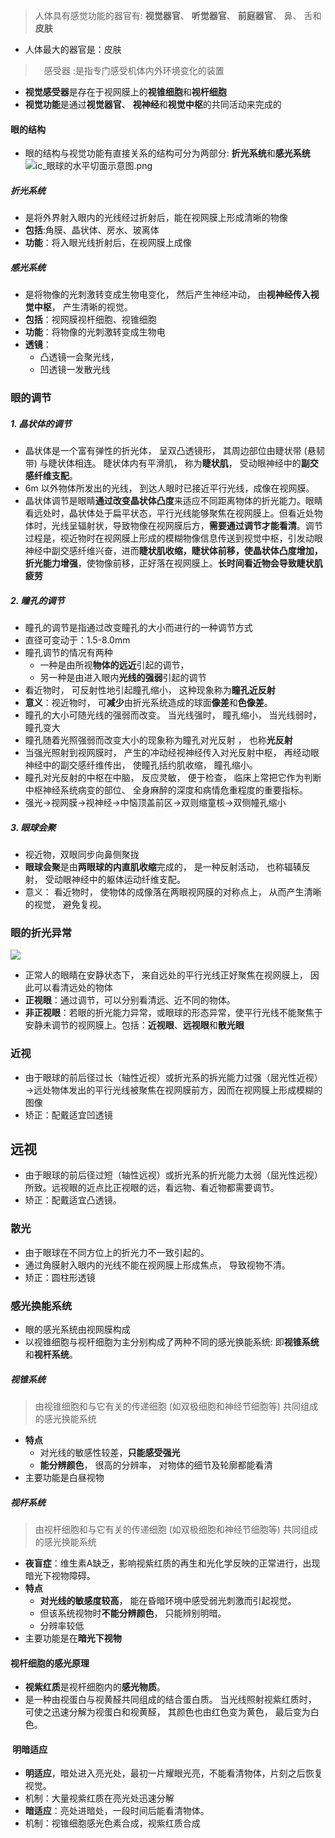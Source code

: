 >人体具有感觉功能的器官有: **视觉器官**、 **听觉器官**、 **前庭器官**、 鼻、 舌和**皮肤**

- 人体最大的器官是：皮肤

>　感受器 :是指专门感受机体内外环境变化的装置

- **视觉感受器**是存在于视网膜上的**视锥细胞**和**视杆细胞**
- **视觉功能**是通过**视觉器官**、 **视神经**和**视觉中枢**的共同活动来完成的
#### 眼的结构
- 眼的结构与视觉功能有直接关系的结构可分为两部分: **折光系统**和**感光系统**
 ![ic_眼球的水平切面示意图.png](https://blog-1303144804.cos.ap-guangzhou.myqcloud.com/img/202311171651666.png)

##### 折光系统
- 是将外界射入眼内的光线经过折射后，能在视网膜上形成清晰的物像
- **包括**:角膜、晶状体、房水、玻离体
- **功能**：将入眼光线折射后，在视网膜上成像

##### 感光系统
- 是将物像的光刺激转变成生物电变化， 然后产生神经冲动， 由**视神经传入视觉中枢**， 产生清晰的视觉。
- **包括**：视网膜视杆细胞、视锥细胞
- **功能**：将物像的光刺激转变成生物电
- **透镜**：
	- 凸透镜一会聚光线，
	- 凹透镜一发散光线


### 眼的调节
##### 1. **晶状体的调节**
- 晶状体是一个富有弹性的折光体， 呈双凸透镜形， 其周边部位由睫状带 (悬韧带) 与睫状体相连。 睫状体内有平滑肌， 称为**睫状肌**， 受动眼神经中的**副交感纤维支配**。
- 6m 以外物体所发出的光线， 到达人眼时已接近平行光线，成像在视网膜。
- 晶状体调节是眼睛**通过改变晶状体凸度**来适应不同距离物体的折光能力。眼睛看远处时，晶状体处于扁平状态，平行光线能够聚焦在视网膜上。但看近处物体时，光线呈辐射状，导致物像在视网膜后方，**需要通过调节才能看清**。调节过程是，视近物时在视网膜上形成的模糊物像信息传送到视觉中枢，引发动眼神经中副交感纤维兴奋，进而**睫状肌收缩，睫状体前移，使晶状体凸度增加，折光能力增强**，使物像前移，正好落在视网膜上。**长时间看近物会导致睫状肌疲劳**
##### 2. **瞳孔的调节**
- 瞳孔的调节是指通过改变瞳孔的大小而进行的一种调节方式
- 直径可变动于：1.5-8.0mm
- 瞳孔调节的情况有两种
	- 一种是由所视**物体的远近**引起的调节， 
	- 另一种是由进入眼内**光线的强弱**引起的调节
- 看近物时， 可反射性地引起瞳孔缩小， 这种现象称为**瞳孔近反射**
- **意义**：视近物时， 可**减少**由折光系统造成的球面**像差**和**色像差**。
- 瞳孔的大小可随光线的强弱而改变。 当光线强时， 瞳孔缩小， 当光线弱时， 瞳孔变大
- 瞳孔随着光照强弱而改变大小的现象称为瞳孔对光反射 ， 也称**光反射**
- 当强光照射到视网膜时， 产生的冲动经视神经传入对光反射中枢， 再经动眼神经中的副交感纤维传出， 使瞳孔括约肌收缩， 瞳孔缩小。
- 瞳孔对光反射的中枢在中脑， 反应灵敏， 便于检查， 临床上常把它作为判断中枢神经系统病变的部位、 全身麻醉的深度和病情危重程度的重要指标。
- 强光→视网膜→视神经→中恼顶盖前区→双则缩童核→双侧幢孔缩小
##### 3. **眼球会聚**
- 视近物，双眼同步向鼻侧聚拢
- **眼球会聚**是由**两眼球的内直肌收缩**完成的， 是一种反射活动， 也称辐辏反射， 受动眼神经中的躯体运动纤维支配。
- 意义： 看近物时， 使物体的成像落在两眼视网膜的对称点上， 从而产生清晰的视觉， 避免复视。
### 眼的折光异常

![](https://blog-1303144804.cos.ap-guangzhou.myqcloud.com/img/202311171749672.png)
- 正常人的眼睛在安静状态下， 来自远处的平行光线正好聚焦在视网膜上， 因此可以看清远处的物体
- **正视眼**：通过调节，可以分别看清远、近不同的物体。
- **非正视眼**：若眼的折光能力异常，或眼球的形态异常，使平行光线不能聚焦于安静未调节的视网膜上。包括：**近视眼**、**远视眼**和**散光眼**

### 近视
- 由于眼球的前后径过长（轴性近视）或折光系的拆光能力过强（屈光性近视）→远处物体发出的平行光线被聚焦在视网膜前方，因而在视网膜上形成模糊的图像
- 矫正：配戴适宜凹透镜
## 远视
- 由于眼球的前后径过短（轴性远视）或折光系的折光能力太弱（屈光性远视）所致。远视眼的近点比正视眼的远，看远物、看近物都需要调节。
- 矫正：配戴适宜凸透镜。
### 散光
- 由于眼球在不同方位上的折光力不一致引起的。
- 通过角膜射入眼内的光线不能在视网膜上形成焦点， 导致视物不清。
- 矫正：圆柱形透镜

### 感光换能系统
- 眼的感光系统由视网膜构成
- 以视锥细胞与视杆细胞为主分别构成了两种不同的感光换能系统: 即**视锥系统**和**视杆系统**。
##### 视锥系统
>由视锥细胞和与它有关的传递细胞 (如双极细胞和神经节细胞等) 共同组成的感光换能系统
- **特点**
	- 对光线的敏感性较差，**只能感受强光**
	- **能分辨颜色**， 很高的分辨率， 对物体的细节及轮廓都能看清
- 主要功能是白昼视物
##### 视杆系统
>由视杆细胞和与它有关的传递细胞 (如双极细胞和神经节细胞等) 共同组成的感光换能系统

- **夜盲症**：维生素A缺乏，影响视紫红质的再生和光化学反映的正常进行，出现暗光下视物障碍。
- **特点**
	- **对光线的敏感度较高**， 能在昏暗环境中感受弱光刺激而引起视觉。
	- 但该系统视物时**不能分辨颜色**， 只能辨别明暗。
	- 分辨率较低
- 主要功能是在**暗光下视物**

#### 视杆细胞的感光原理
- **视紫红质**是视杆细胞内的**感光物质**。 
- 是一种由视蛋白与视黄醛共同组成的结合蛋白质。 当光线照射视紫红质时， 可使之迅速分解为视蛋白和视黄醛， 其颜色也由红色变为黄色， 最后变为白色。
####  明暗适应
- **明适应**，暗处进入亮光处，最初一片耀眼光亮，不能看清物体，片刻之后恢复视觉。
- 机制：大量视紫红质在亮光处迅速分解
- **暗适应**：亮处进暗处，一段时间后能看清物体。
- 机制：视锥细胞感光色素合成，视紫红质合成